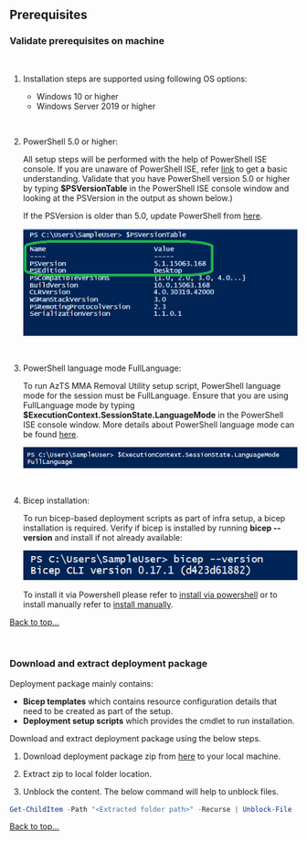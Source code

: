 ## **Prerequisites**

### **Validate prerequisites on machine**  
<br/>

  1.  Installation steps are supported using following OS options: 	

      - Windows 10 or higher
      - Windows Server 2019 or higher
  
  <br/>

  2. PowerShell 5.0 or higher:

      All setup steps will be performed with the help of PowerShell ISE console. If you are unaware of PowerShell ISE, refer [link](PowerShellTips.md) to get a basic understanding.
       Validate that you have PowerShell version 5.0 or higher by typing **$PSVersionTable** in the PowerShell ISE console window and looking at the PSVersion in the output as shown below.) 
      <br/>

      If the PSVersion is older than 5.0, update PowerShell from [here](https://www.microsoft.com/en-us/download/details.aspx?id=54616). 
      
      ![PowerShell Version](../Images/00_PS_Version.png)

  <br/>

  3. PowerShell language mode FullLanguage:  

      To run AzTS MMA Removal Utility setup script, PowerShell language mode for the session must be FullLanguage.
      Ensure that you are using FullLanguage mode by typing **$ExecutionContext.SessionState.LanguageMode** in the PowerShell ISE console window. More details about PowerShell language mode can be found [here](https://learn.microsoft.com/en-us/powershell/module/microsoft.powershell.core/about/about_language_modes?source=recommendations&view=powershell-7.3).  

      ![PowerShell Language Mode](../Images/00_PS_Language_Mode.png)  
    
  <br/>

  4. Bicep installation:  

      To run bicep-based deployment scripts as part of infra setup, a bicep installation is required. Verify if bicep is installed by running **bicep --version** and install if not already available:

      ![Bicep Version](../Images/00_PS_Bicep_Version.png)

        To install it via Powershell please refer to [install via powershell](https://learn.microsoft.com/en-us/azure/azure-resource-manager/bicep/install#azure-powershell) or to install manually refer to [install manually](https://learn.microsoft.com/en-us/azure/azure-resource-manager/bicep/install#windows).


[Back to top…](#prerequisites)

<br/>

### **Download and extract deployment package**
 
 Deployment package mainly contains:
- **Bicep templates** which contains resource configuration details that need to be created as part of the setup.
- **Deployment setup scripts** which provides the cmdlet to run installation. <br/>

Download and extract deployment package using the below steps.

1. Download deployment package zip from [here](../TemplateFiles/AzTSMMARemovalUtilityDeploymentFiles.zip?raw=1) to your local machine. <br/>

2. Extract zip to local folder location. <br/>

3. Unblock the content. The below command will help to unblock files. <br/>

  ``` PowerShell
  Get-ChildItem -Path "<Extracted folder path>" -Recurse | Unblock-File 
  ```
[Back to top…](#prerequisites)

<br/>

